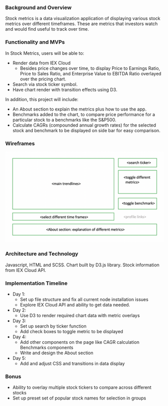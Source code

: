 ### Background and Overview 

Stock metrics is a data visualization application of displaying various stock metrics over different timeframes. These are metrics that investors watch and would find useful to track over time. 

### Functionality and MVPs

In Stock Metrics, users will be able to:
- Render data from IEX Cloud 
  - Besides price changes over time, to display Price to Earnings Ratio, Price to Sales Ratio, and Enterprise Value to EBITDA Ratio overlayed over the pricing chart.
- Search via stock ticker symbol.
- Have chart render with transition effects using D3. 

In addition, this project will include:
- An About section to explain the metrics plus how to use the app.
- Benchmarks added to the chart, to compare price performance for a particular stock to a benchmarks like the S&P500.
- Calculate CAGRs (compounded annual growth rates) for the selected stock and benchmark to be displayed on side bar for easy comparison.

### Wireframes 

![wireframe image](http://github.com/philipk8/stock-metrics/blob/main/readme_assets/wireframe.png?raw=true)

### Architecture and Technology

Javascript, HTML and SCSS. Chart built by D3.js library. Stock information from IEX Cloud API. 

### Implementation Timeline 
- Day 1: 
  - Set up file structure and fix all current node installation issues
  - Explore IEX Cloud API and ability to get data needed. 
- Day 2:
  - Use D3 to render required chart data with metric overlays
- Day 3: 
  - Set up search by ticker function
  - Add check boxes to toggle metric to be displayed 
- Day 4: 
  - Add other components on the page like CAGR calculation Benchmarks components
  - Write and design the About section
- Day 5: 
  - Add and adjust CSS and transitions in data display

### Bonus 
- Ability to overlay multiple stock tickers to compare across different stocks
- Set up preset set of popular stock names for selection in groups
  
